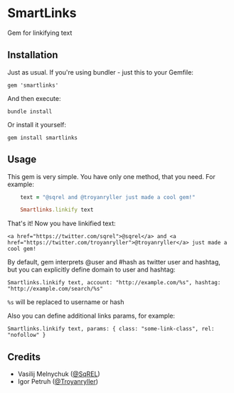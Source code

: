 # SmartLinks

Gem for linkifying text

## Installation

Just as usual. If you're using bundler - just this to your Gemfile:

    gem 'smartlinks'

And then execute:

    bundle install

Or install it yourself:

    gem install smartlinks

## Usage

This gem is very simple. You have only one method, that you need. For example:

```ruby
    text = "@sqrel and @troyanryller just made a cool gem!"

    Smartlinks.linkify text
```

That's it! Now you have linkified text:

    <a href="https://twitter.com/sqrel">@sqrel</a> and <a href="https://twitter.com/troyanryller">@troyanryller</a> just made a cool gem!

By default, gem interprets @user and #hash as twitter user and hashtag, but you can explicitly define domain to user and hashtag:

    Smartlinks.linkify text, account: "http://example.com/%s", hashtag: "http://example.com/search/%s"

`%s` will be replaced to username or hash

Also you can define additional links params, for example:

    Smartlinks.linkify text, params: { class: "some-link-class", rel: "nofollow" }

## Credits

* Vasilij Melnychuk ([@SqREL](https://twitter.com/sqrel))
* Igor Petruh ([@Troyanryller](https://twitter.com/troyanryller))
